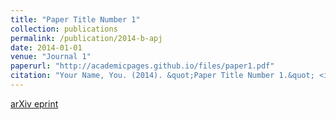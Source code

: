 ```yaml
---
title: "Paper Title Number 1"
collection: publications
permalink: /publication/2014-b-apj
date: 2014-01-01
venue: "Journal 1"
paperurl: "http://academicpages.github.io/files/paper1.pdf"
citation: "Your Name, You. (2014). &quot;Paper Title Number 1.&quot; <i>Journal 1</i>, 1(1):X."
---
```


[arXiv eprint]()
